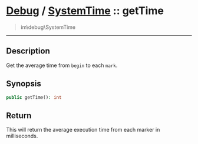 # [Debug](debug.md) / [SystemTime](debug-SystemTime.md) :: getTime
 > im\debug\SystemTime
____

## Description
Get the average time from `begin` to each `mark`.

## Synopsis
```php
public getTime(): int
```

## Return
This will return the average execution time from each marker in milliseconds.
